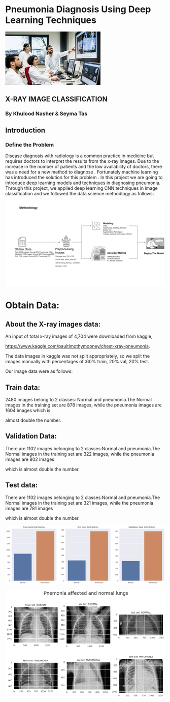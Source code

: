# Pneumonia Diagnosis Using Deep Learning Techniques
![](images/hospital.jpeg)

## X-RAY IMAGE CLASSIFICATION 
###  By Khulood Nasher & Seyma Tas

## Introduction
### Define the Problem

Disease diagnosis with radiology is a common practice in medicine  but requires doctors to interpret the results from the x-ray images. Due to the increase in the number of patients and the low availability of doctors, there was a need for a new method to diagnose .
Fortunately machine learning has introduced the solution for this problem . In this project we are going to introduce deep learning models and techniques in diagnosing pneumonia.
Through this project, we applied deep learning CNN techniques in image classification and we followed the data science methodlogy as follows:

![](images/methodlogy.jpeg)



# Obtain Data:

## About the X-ray images data:
An input of  total x-ray images of 4,704  were  downloaded  from kaggle, 

https://www.kaggle.com/paultimothymooney/chest-xray-pneumonia. 

The data images in  kaggle was not split appropriately, so we split the images  manually  with percentages of :60% train, 20% val, 20% test.

Our image data were as follows:


## Train data:
 
 2480 images belong to 2 classes: Normal and pneumonia.The Normal images in the training set  are 878 images, while the pneumonia images are 1604 images which is 
 
 almost double the number.

## Validation Data:

There are 1102 images belonging to 2 classes:Normal and pneumonia.The Normal images in the training set  are 322 images, while the pneumonia images are 802 images 

which is almost double the number.

## Test data:

There are 1102 images belonging to 2 classes:Normal and pneumonia.The Normal images in the training set  are 321 images, while the pneumonia images are 781 images 

which is almost double the number.

![](images/pneumonianormaldistrib.png)

![](images/pneumonianormalxray.png)






